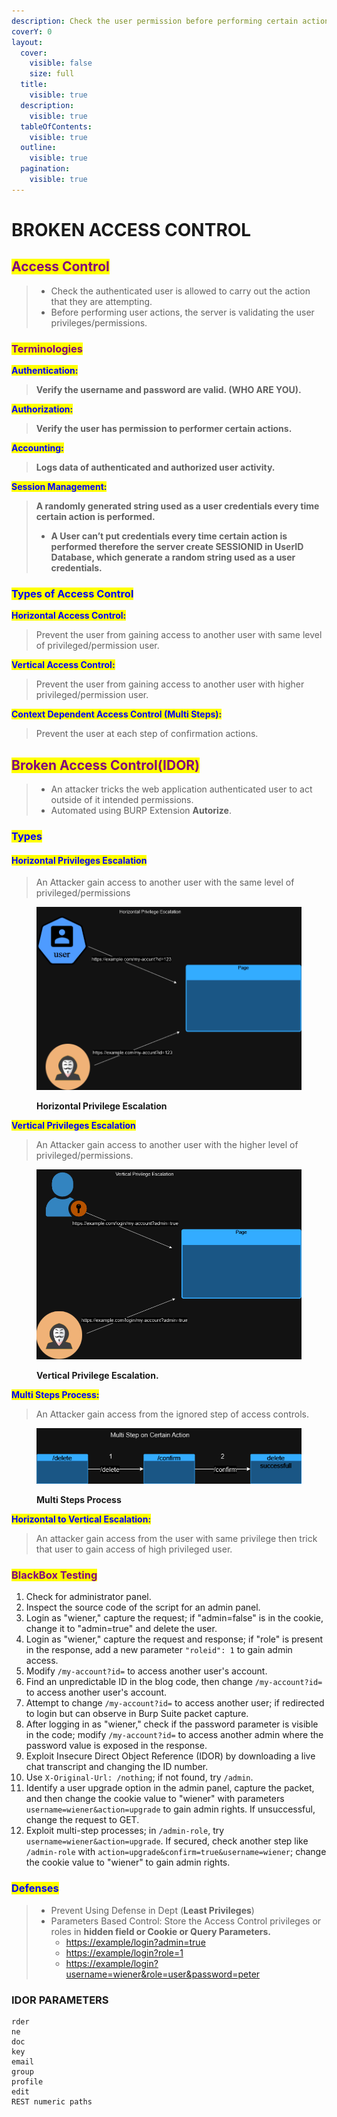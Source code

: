 ```yaml
---
description: Check the user permission before performing certain action.
coverY: 0
layout:
  cover:
    visible: false
    size: full
  title:
    visible: true
  description:
    visible: true
  tableOfContents:
    visible: true
  outline:
    visible: true
  pagination:
    visible: true
---
```


# BROKEN ACCESS CONTROL

## <mark style="color:purple;">Access Control</mark>

> * Check the authenticated user is allowed to carry out the action that they are attempting.
> * Before performing user actions, the server is validating the user privileges/permissions.

### <mark style="color:purple;">Terminologies</mark>

<mark style="color:blue;">**Authentication:**</mark>

> &#x20;**Verify the username and password are valid. (WHO ARE YOU).**

<mark style="color:blue;">**Authorization:**</mark>

> **Verify the user has permission to performer certain actions.**

<mark style="color:blue;">**Accounting:**</mark>

> **Logs data of authenticated and authorized user activity.**

<mark style="color:blue;">**Session Management:**</mark>&#x20;

> **A randomly generated string used as a user credentials every time certain action is performed.**
>
> * **A User can’t put credentials every time certain action is performed therefore the server create SESSIONID in UserID Database, which generate a random string used as a user credentials.**

### <mark style="color:blue;">Types of Access Control</mark>

<mark style="color:blue;">**Horizontal Access Control:**</mark>&#x20;

> Prevent the user from gaining access to another user with same level of privileged/permission user.

<mark style="color:blue;">**Vertical Access Control:**</mark>

> &#x20;Prevent the user from gaining access to another user with higher privileged/permission user.

<mark style="color:blue;">**Context Dependent Access Control (Multi Steps):**</mark>&#x20;

> Prevent the user at each step of confirmation actions.

## <mark style="color:purple;">Broken Access Control(IDOR)</mark>

> * &#x20;An attacker tricks the web application authenticated user to act outside of it intended permissions.
> * Automated using BURP Extension **Autorize**.

### <mark style="color:blue;">Types</mark>

#### <mark style="color:blue;">Horizontal Privileges Escalation</mark>

> An Attacker gain access to another user with the same level of privileged/permissions

<figure><img src="../../.gitbook/assets/REDTEAM_ACCESSCONTROL_Horizontal_ESC.png" alt=""><figcaption><p><strong>Horizontal Privilege Escalation</strong></p></figcaption></figure>

<mark style="color:blue;">**Vertical Privileges Escalation**</mark>

> An Attacker gain access to another user with the higher level of privileged/permissions.

<figure><img src="../../.gitbook/assets/REDTEAM_ACCESSCONTROL_Vertical_Escalation.png" alt=""><figcaption><p><strong>Vertical Privilege Escalation.</strong></p></figcaption></figure>

<mark style="color:blue;">**Multi Steps Process:**</mark>

> An Attacker gain access from the ignored step of access controls.

<figure><img src="../../.gitbook/assets/REDTEAM_Access_control_multi_steps.png" alt=""><figcaption><p><strong>Multi Steps Process</strong></p></figcaption></figure>



<mark style="color:blue;">**Horizontal to Vertical Escalation:**</mark>

> &#x20;An attacker gain access from the user with same privilege then trick that user to gain access of high privileged user.

### <mark style="color:purple;">BlackBox Testing</mark>

1. Check for administrator panel.
2. Inspect the source code of the script for an admin panel.
3. Login as "wiener," capture the request; if "admin=false" is in the cookie, change it to "admin=true" and delete the user.
4. Login as "wiener," capture the request and response; if "role" is present in the response, add a new parameter `"roleid": 1` to gain admin access.
5. Modify `/my-account?id=` to access another user's account.
6. Find an unpredictable ID in the blog code, then change `/my-account?id=` to access another user's account.
7. Attempt to change `/my-account?id=` to access another user; if redirected to login but can observe in Burp Suite packet capture.
8. After logging in as "wiener," check if the password parameter is visible in the code; modify `/my-account?id=` to access another admin where the password value is exposed in the response.
9. Exploit Insecure Direct Object Reference (IDOR) by downloading a live chat transcript and changing the ID number.
10. Use `X-Original-Url: /nothing`; if not found, try `/admin`.
11. Identify a user upgrade option in the admin panel, capture the packet, and then change the cookie value to "wiener" with parameters `username=wiener&action=upgrade` to gain admin rights. If unsuccessful, change the request to GET.
12. Exploit multi-step processes; in `/admin-role`, try `username=wiener&action=upgrade`. If secured, check another step like `/admin-role` with `action=upgrade&confirm=true&username=wiener`; change the cookie value to "wiener" to gain admin rights.

### <mark style="color:blue;">**Defenses**</mark>

> * Prevent Using Defense in Dept (**Least Privileges**)
> * Parameters Based Control: Store the Access Control privileges or roles in **hidden field or Cookie or Query Parameters.**
>   * &#x20;[https://example/login?admin=true](https://example/login?admin=true)
>   * [https://example/login?role=1](https://example/login?role=1)
>   * [https://example/login?username=wiener\&role=user\&password=peter](https://example/login?username=wiener\&role=user\&password=peter)



### IDOR PARAMETERS

```
rder
ne
doc
key
email
group
profile
edit
REST numeric paths
```

